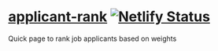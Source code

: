 # [applicant-rank](https://applicant-rank.netlify.com/) [![Netlify Status](https://api.netlify.com/api/v1/badges/a395a7b5-4c5f-4ee7-93ea-2db2a404dccf/deploy-status)](https://app.netlify.com/sites/applicant-rank/deploys)

Quick page to rank job applicants based on weights

